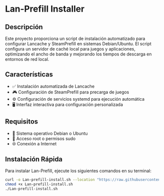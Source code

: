 # Lan-Prefill Installer

## Descripción

Este proyecto proporciona un script de instalación automatizado para configurar Lancache y SteamPrefill en sistemas Debian/Ubuntu. El script configura un servidor de caché local para juegos y aplicaciones, optimizando el ancho de banda y mejorando los tiempos de descarga en entornos de red local.

## Características

- ✅ Instalación automatizada de Lancache
- 🎮 Configuración de SteamPrefill para precarga de juegos
- ⚙️ Configuración de servicios systemd para ejecución automática
- 🖥️ Interfaz interactiva para configuración personalizada

## Requisitos

- 🐧 Sistema operativo Debian o Ubuntu
- 🔑 Acceso root o permisos sudo
- 🌐 Conexión a Internet

## Instalación Rápida

Para instalar Lan-Prefill, ejecute los siguientes comandos en su terminal:

```bash
curl -o Lan-prefill-install.sh --location "https://raw.githubusercontent.com/xodaaaa/Lan-Prefill/main/Lan-prefill-install.sh"
chmod +x Lan-prefill-install.sh
./Lan-prefill-install.sh
